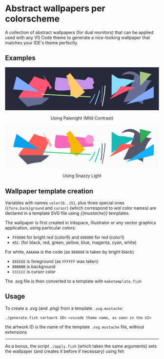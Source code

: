 # Abstract wallpapers per colorscheme

A collection of abstract wallpapers (for dual monitors) that can be applied used with any VS Code theme to generate a nice-looking wallpaper
that matches your IDE's theme perfectly.

## Examples

![Using _Palenight (Mild Constrast)_](1-palenight-mild-contrast.svg)

<center><p style="text-align:center">Using Palenight (Mild Contrast)</p></center>

![Using _Snazzy Light_](1-snazzy-light.svg)

<center><p style="text-align:center">Using Snazzy Light</p></center>

## Wallpaper template creation

Variables with names `color{0..15}`, plus three special ones (`{fore,back}ground` and `cursor`) (which correspond to _wal_ color names) are declared in a template SVG file using _{{mustache}}_ templates.

The wallpaper is first created in Inkspace, Illustrator or any vector graphics application, using particular colors:

- `FF0000` for bright red (color9) and `880000` for red (color1)
- etc. (for black, red, green, yellow, blue, magenta, cyan, white)

For white, `AAAAAA` is the code (as `888888` is taken by bright black)

- `EEEEEE` is foreground (as `FFFFFF` was taken)
- `BBBBBB` is background
- `CCCCCC` is cursor color

The .svg file is then converted to a template with `maketemplate.fish`

## Usage

To create a .svg (and .png) from a template `.svg.mustache`:

```
./generate.fish <artwork ID> <vscode theme name, as seen in the UI>
```

the artwork ID is the name of the template `.svg.mustache` file, without extensions

-----

As a bonus, the script `./apply.fish` (which takes the same arguments) sets the wallpaper (and creates it before if necessary) using feh
